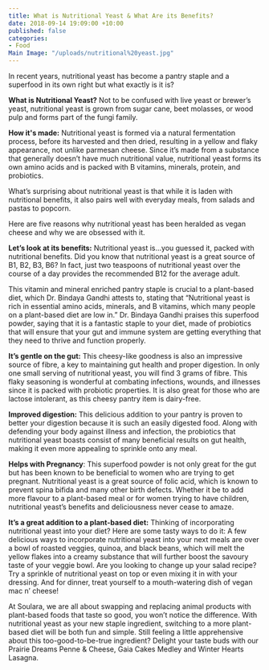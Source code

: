 ```yaml
---
title: What is Nutritional Yeast & What Are its Benefits?
date: 2018-09-14 19:09:00 +10:00
published: false
categories:
- Food
Main Image: "/uploads/nutritional%20yeast.jpg"
---
```


In recent years, nutritional yeast has become a pantry staple and a superfood in its own right but what exactly is it is? 

**What is Nutritional Yeast?**
Not to be confused with live yeast or brewer’s yeast, nutritional yeast is grown from sugar cane, beet molasses, or wood pulp and forms part of the fungi family. 

**How it's made:**
Nutritional yeast is formed via a natural fermentation process, before its harvested and then dried, resulting in a yellow and flaky appearance, not unlike parmesan cheese. Since it’s made from a substance that generally doesn’t have much nutritional value, nutritional yeast forms its own amino acids and is packed with B vitamins, minerals, protein, and probiotics.  

What’s surprising about nutritional yeast is that while it is laden with nutritional benefits, it also pairs well with everyday meals, from salads and pastas to popcorn. 

Here are five reasons why nutritional yeast has been heralded as vegan cheese and why we are obsessed with it. 

**Let’s look at its benefits:** 
Nutritional yeast is…you guessed it, packed with nutritional benefits. Did you know that nutritional yeast is a great source of B1, B2, B3, B6? In fact, just two teaspoons of nutritional yeast over the course of a day provides the recommended B12 for the average adult. 

This vitamin and mineral enriched pantry staple is crucial to a plant-based diet, which Dr. Bindaya Gandhi attests to, stating that “Nutritional yeast is rich in essential amino acids, minerals, and B vitamins, which many people on a plant-based diet are low in.” Dr. Bindaya Gandhi praises this superfood powder, saying that it is a fantastic staple to your diet, made of probiotics that will ensure that your gut and immune system are getting everything that they need to thrive and function properly. 

**It’s gentle on the gut:** 
This cheesy-like goodness is also an impressive source of fibre, a key to maintaining gut health and proper digestion. In only one small serving of nutritional yeast, you will find 3 grams of fibre. This flaky seasoning is wonderful at combating infections, wounds, and illnesses since it is packed with probiotic properties. It is also great for those who are lactose intolerant, as this cheesy pantry item is dairy-free. 

**Improved digestion:** 
This delicious addition to your pantry is proven to better your digestion because it is such an easily digested food. Along with defending your body against illness and infection, the probiotics that nutritional yeast boasts consist of many beneficial results on gut health, making it even more appealing to sprinkle onto any meal. 

**Helps with Pregnancy**: 
This superfood powder is not only great for the gut but has been known to be beneficial to women who are trying to get pregnant. Nutritional yeast is a great source of folic acid, which is known to prevent spina bifida and many other birth defects. Whether it be to add more flavour to a plant-based meal or for women trying to have children, nutritional yeast’s benefits and deliciousness never cease to amaze. 

**It’s a great addition to a plant-based diet:** 
Thinking of incorporating nutritional yeast into your diet? Here are some tasty ways to do it:  A few delicious ways to incorporate nutritional yeast into your next meals are over a bowl of roasted veggies, quinoa, and black beans, which will melt the yellow flakes into a creamy substance that will further boost the savoury taste of your veggie bowl. Are you looking to change up your salad recipe? Try a sprinkle of nutritional yeast on top or even mixing it in with your dressing. And for dinner, treat yourself to a mouth-watering dish of vegan mac n’ cheese! 

At Soulara, we are all about swapping and replacing animal products with plant-based foods that taste so good, you won’t notice the difference. With nutritional yeast as your new staple ingredient, switching to a more plant-based diet will be both fun and simple. Still feeling a little apprehensive about this too-good-to-be-true ingredient? Delight your taste buds with our Prairie Dreams Penne & Cheese, Gaia Cakes Medley and Winter Hearts Lasagna. 
